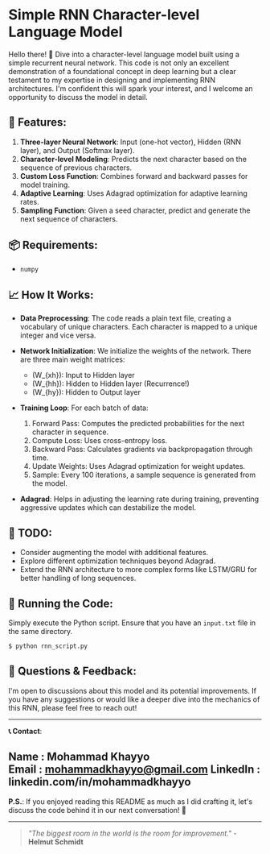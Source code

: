 # Simple RNN Character-level Language Model

Hello there! 👋 Dive into a character-level language model built using a simple recurrent neural network. This code is not only an excellent demonstration of a foundational concept in deep learning but a clear testament to my expertise in designing and implementing RNN architectures. I'm confident this will spark your interest, and I welcome an opportunity to discuss the model in detail.

## 🚀 Features:
1. **Three-layer Neural Network**: Input (one-hot vector), Hidden (RNN layer), and Output (Softmax layer).
2. **Character-level Modeling**: Predicts the next character based on the sequence of previous characters.
3. **Custom Loss Function**: Combines forward and backward passes for model training.
4. **Adaptive Learning**: Uses Adagrad optimization for adaptive learning rates.
5. **Sampling Function**: Given a seed character, predict and generate the next sequence of characters.

## 📦 Requirements:
- `numpy`

## 📈 How It Works:

- **Data Preprocessing**: The code reads a plain text file, creating a vocabulary of unique characters. Each character is mapped to a unique integer and vice versa.

- **Network Initialization**: We initialize the weights of the network. There are three main weight matrices:
  - \(W_{xh}\): Input to Hidden layer
  - \(W_{hh}\): Hidden to Hidden layer (Recurrence!)
  - \(W_{hy}\): Hidden to Output layer

- **Training Loop**: For each batch of data:
  1. Forward Pass: Computes the predicted probabilities for the next character in sequence.
  2. Compute Loss: Uses cross-entropy loss.
  3. Backward Pass: Calculates gradients via backpropagation through time.
  4. Update Weights: Uses Adagrad optimization for weight updates.
  5. Sample: Every 100 iterations, a sample sequence is generated from the model.

- **Adagrad**: Helps in adjusting the learning rate during training, preventing aggressive updates which can destabilize the model.

## 📝 TODO:
- Consider augmenting the model with additional features.
- Explore different optimization techniques beyond Adagrad.
- Extend the RNN architecture to more complex forms like LSTM/GRU for better handling of long sequences.

## 🤖 Running the Code:
Simply execute the Python script. Ensure that you have an `input.txt` file in the same directory.

```bash
$ python rnn_script.py
```

## 🤔 Questions & Feedback:
I'm open to discussions about this model and its potential improvements. If you have any suggestions or would like a deeper dive into the mechanics of this RNN, please feel free to reach out!

---

**📞 Contact**:

Name : Mohammad Khayyo  
Email : mohammadkhayyo@gmail.com
LinkedIn : linkedin.com/in/mohammadkhayyo
---

**P.S.**: If you enjoyed reading this README as much as I did crafting it, let's discuss the code behind it in our next conversation! 🌟

---

> _"The biggest room in the world is the room for improvement."_ - **Helmut Schmidt**